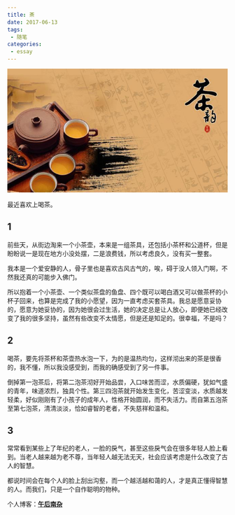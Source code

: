 ```yaml
---
title: 茶
date: 2017-06-13
tags:
 - 随笔    
categories: 
 - essay
---
```


![茶.jpg](../../images/tea.jpg)

最近喜欢上喝茶。

<!-- more -->
## 1
前些天，从街边淘来一个小茶壶，本来是一组茶具，还包括小茶杯和公道杯，但是盼盼说一是现在地方小没处摆，二是浪费钱，所以考虑良久，没有买一整套。

我本是一个爱安静的人，骨子里也是喜欢古风古气的，唉，碍于没人领入门啊，不然我还真的可能步入佛门。

所以抱着一个小茶壶、一个类似茶盘的鱼盘、四个既可以喝白酒又可以做茶杯的小杯子回来，也算是完成了我的小愿望，因为一直考虑买套茶具。我总是愿意妥协的，愿意为她妥协的，因为她很会过生活，她的决定总是让人放心，即便她已经改变了我的很多坚持，虽然有些改变不太情愿，但是还是知足的。很幸福，不是吗？
## 2
喝茶，要先将茶杯和茶壶热水泡一下，为的是温热均匀，这样沏出来的茶是很香的，我不懂，所以我没感受到，而我的确感受到了另一件事。

倒掉第一泡茶后，将第二泡茶沏好开始品尝，入口味苦而涩，水质偏硬，犹如气盛的青年，味道浓烈，独具个性。第三四泡茶就开始发生变化，苦涩变淡，水质越发轻柔，好似刚刚有了小孩子的成年人，性格开始圆润，而不失活力。而自第五泡茶至第七泡茶，清清淡淡，恰如睿智的老者，不失慈祥和温和。

## 3
常常看到某些上了年纪的老人，一脸的戾气，甚至这些戾气会在很多年轻人脸上看到。当老人越来越为老不尊，当年轻人越无法无天，社会应该考虑是什么改变了古人的智慧。

都说时间会在每个人的脸上刮出沟壑，而一个越活越和蔼的人，才是真正懂得智慧的人。而我们，只是一个自作聪明的物种。

个人博客：[**午后南杂**](http://recoluan.gitlab.io) 